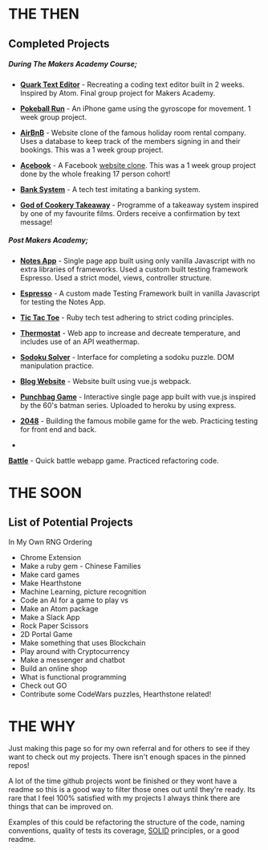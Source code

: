 # THE THEN

## Completed Projects

##### During The Makers Academy Course;

*   [**Quark Text Editor**](https://github.com/puyanwei/Quark-Text-Editor) - Recreating a coding text editor built in 2 weeks. Inspired by Atom. Final group project for Makers Academy.

*   [**Pokeball Run**](https://github.com/puyanwei/Pokeball-Run) - An iPhone game using the gyroscope for movement. 1 week group project.

*   [**AirBnB**](https://github.com/puyanwei/Dr-PJs-Makers-Airbnb) - Website clone of the famous holiday room rental company. Uses a database to keep track of the members signing in and their bookings. This was a 1 week group project.

*   [**Acebook**](https://github.com/puyanwei/acebook-bluejuly2017) - A Facebook [website clone](https://acebook-bluejuly.herokuapp.com). This was a 1 week group project done by the whole freaking 17 person cohort!

*   [**Bank System**](https://github.com/puyanwei/bank-tech-test) - A tech test imitating a banking system.

*   [**God of Cookery Takeaway**](https://github.com/puyanwei/The-God-of-Cookery-Takeaway) - Programme of a takeaway system inspired by one of my favourite films. Orders receive a confirmation by text message!

##### Post Makers Academy;

*   [**Notes App**](https://github.com/puyanwei/Notes-App-SPA) - Single page app built using only vanilla Javascript with no extra libraries of frameworks. Used a custom built testing framework Espresso. Used a strict model, views, controller structure.

*   [**Espresso**](https://github.com/puyanwei/espresso) - A custom made Testing Framework built in vanilla Javascript for testing the Notes App.

*   [**Tic Tac Toe**](https://github.com/puyanwei/tic-tac-toe) - Ruby tech test adhering to strict coding principles.

*   [**Thermostat**](https://github.com/puyanwei/thermostat) - Web app to increase and decreate temperature, and includes use of an API weathermap.

*   [**Sodoku Solver**](https://github.com/puyanwei/soduku-solver) - Interface for completing a sodoku puzzle. DOM manipulation practice.

*   [**Blog Website**](https://github.com/puyanwei/blog-vuejs) - Website built using vue.js webpack.

*   [**Punchbag Game**](https://github.com/puyanwei/punchbag-game) - Interactive single page app built with vue.js inspired by the 60's batman series. Uploaded to heroku by using express.

*   [**2048**](https://github.com/puyanwei/2048) - Building the famous mobile game for the web. Practicing testing for front end and back.
*

[**Battle**](https://github.com/puyanwei/battle-vue) - Quick battle webapp game. Practiced refactoring code.

# THE SOON

## List of Potential Projects

In My Own RNG Ordering

*   Chrome Extension
*   Make a ruby gem - Chinese Families
*   Make card games
*   Make Hearthstone
*   Machine Learning, picture recognition
*   Code an AI for a game to play vs
*   Make an Atom package
*   Make a Slack App
*   Rock Paper Scissors
*   2D Portal Game
*   Make something that uses Blockchain
*   Play around with Cryptocurrency
*   Make a messenger and chatbot
*   Build an online shop
*   What is functional programming
*   Check out GO
*   Contribute some CodeWars puzzles, Hearthstone related!

# THE WHY

Just making this page so for my own referral and for others to see if they want to check out my projects. There isn't enough spaces in the pinned repos!

A lot of the time github projects wont be finished or they wont have a readme so this is a good way to filter those ones out until they're ready. Its rare that I feel 100% satisfied with my projects I always think there are things that can be improved on.

Examples of this could be refactoring the structure of the code, naming conventions, quality of tests its coverage, [SOLID](<https://en.wikipedia.org/wiki/SOLID_(object-oriented_design)>) principles, or a good readme.
